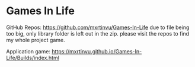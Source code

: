 # Games In Life

GitHub Repos: https://github.com/mxrtinvu/Games-In-Life
due to file being too big, only library folder is left out in the zip. please visit the repos to find my whole project game.

Application game: https://mxrtinvu.github.io/Games-In-Life/Builds/index.html
